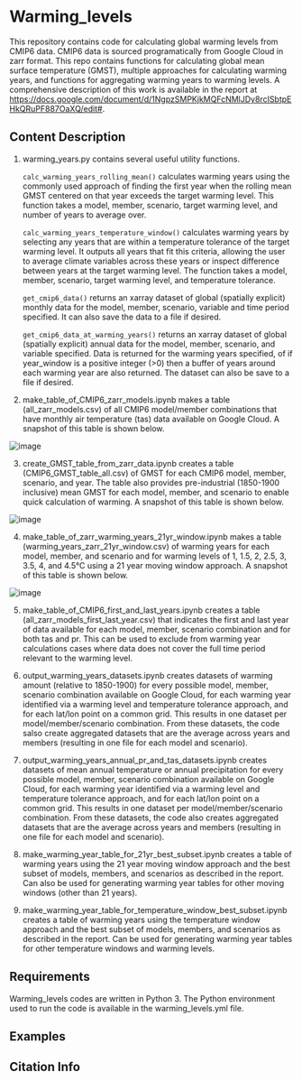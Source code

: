 # Warming_levels

This repository contains code for calculating global warming levels from CMIP6 data. CMIP6 data is sourced programatically from Google Cloud in zarr format. This repo contains functions for calculating global mean surface temperature (GMST), multiple approaches for calculating warming years, and functions for aggregating warming years to warming levels. A comprehensive description of this work is available in the report at https://docs.google.com/document/d/1NgpzSMPKjkMQFcNMlJDy8rcISbtpEHkQRuPF887OaXQ/edit#.

## Content Description

1. warming_years.py contains several useful utility functions. 

   `calc_warming_years_rolling_mean()` calculates warming years using the commonly used approach of finding the first year when the rolling mean GMST centered on that year exceeds the target warming level. This function takes a model, member, scenario, target warming level, and number of years to average over.

   `calc_warming_years_temperature_window()` calculates warming years by selecting any years that are within a temperature tolerance of the target warming level. It outputs all years that fit this criteria, allowing the user to average climate variables across these years or inspect difference between years at the target warming level. The function takes a model, member, scenario, target warming level, and temperature tolerance.

   `get_cmip6_data()` returns an xarray dataset of global (spatially explicit) monthly data for the model, member, scenario, variable and time period specified. It can also save the data to a file if desired.

   `get_cmip6_data_at_warming_years()` returns an xarray dataset of global (spatially explicit) annual data for the model, member, scenario, and variable specified. Data is returned for the warming years specified, of if year_window is a positive integer (>0) then a buffer of years around each warming year are also returned. The dataset can also be save to a file if desired.

2. make_table_of_CMIP6_zarr_models.ipynb makes a table (all_zarr_models.csv) of all CMIP6 model/member combinations that have monthly air temperature (tas) data available on Google Cloud. A snapshot of this table is shown below.

![image](https://user-images.githubusercontent.com/30153868/209983992-b840c4c5-b640-4cba-a9d0-9f8d703c2661.png)


3. create_GMST_table_from_zarr_data.ipynb creates a table (CMIP6_GMST_table_all.csv) of GMST for each CMIP6 model, member, scenario, and year. The table also provides pre-industrial (1850-1900 inclusive) mean GMST for each model, member, and scenario to enable quick calculation of warming. A snapshot of this table is shown below.

![image](https://user-images.githubusercontent.com/30153868/209886751-b7b9e6bd-384b-44bb-a392-b65a195c4f1e.png)


4. make_table_of_zarr_warming_years_21yr_window.ipynb makes a table (warming_years_zarr_21yr_window.csv) of warming years for each model, member, and scenario and for warming levels of 1, 1.5, 2, 2.5, 3, 3.5, 4, and 4.5°C using a 21 year moving window approach. A snapshot of this table is shown below.

![image](https://user-images.githubusercontent.com/30153868/209886602-d2ca2d0c-7e83-45bc-ab81-bbb964e8197d.png)



5. make_table_of_CMIP6_first_and_last_years.ipynb creates a table (all_zarr_models_first_last_year.csv) that indicates the first and last year of data available for each model, member, scenario combination and for both tas and pr. This can be used to exclude from warming year calculations cases where data does not cover the full time period relevant to the warming level.
 
6. output_warming_years_datasets.ipynb creates datasets of warming amount (relative to 1850-1900) for every possible model, member, scenario combination available on Google Cloud, for each warming year identified via a warming level and temperature tolerance approach, and for each lat/lon point on a common grid. This results in one dataset per model/member/scenario combination. From these datasets, the code salso create aggregated datasets that are the average across years and members (resulting in one file for each model and scenario).

7. output_warming_years_annual_pr_and_tas_datasets.ipynb creates datasets of mean annual temperature or annual precipitation for every possible model, member, scenario combination available on Google Cloud, for each warming year identified via a warming level and temperature tolerance approach, and for each lat/lon point on a common grid. This results in one dataset per model/member/scenario combination. From these datasets, the code also creates aggregated datasets that are the average across years and members (resulting in one file for each model and scenario).

8. make_warming_year_table_for_21yr_best_subset.ipynb creates a table of warming years using the 21 year moving window approach and the best subset of models, members, and scenarios as described in the report. Can also be used for generating warming year tables for other moving windows (other than 21 years).

9. make_warming_year_table_for_temperature_window_best_subset.ipynb creates a table of warming years using the temperature window approach and the best subset of models, members, and scenarios as described in the report. Can be used for generating warming year tables for other temperature windows and warming levels.


## Requirements
Warming_levels codes are written in Python 3. The Python environment used to run the code is available in the warming_levels.yml file.


## Examples

## Citation Info
